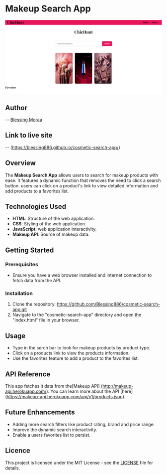 # Makeup Search App
<img src="edited.PNG" width="600px">

## Author
-- [Blessing Moraa](https://github.com/Blessing886)

## Link to live site
-- (https://blessing886.github.io/cosmetic-search-app/)

## Overview
The **Makeup Search App** allows users to search for makeup products with ease. It features a dynamic function that removes the need to click a search button. users can click on a product's link to view detailed information and add products to a favorites list.

## Technologies Used
- **HTML**: Structure of the web application.
- **CSS**: Styling of the web application.
- **JavaScript**: web application interactivity.
- **Makeup API**: Source of makeup data.

## Getting Started

### Prerequisites
- Ensure you have a web browser installed and internet connection to fetch data from the API.

### Installation
1. Clone the repository:
https://github.com/Blessing886/cosmetic-search-app.git
2. Navigate to the "cosmetic-search-app" directory and open the "index.html" file in your browser.

## Usage
- Type in the serch bar to look for makeup products by product type.
- Click on a products link to view the products information.
- Use the favorites feature to add a product to the favorites list.

## API Reference
This app fetches it data from the[Makeup API] (http://makeup-api.herokuapp.com/). You can learn more about the API [here] (https://makeup-api.herokuapp.com/api/v1/products.json).

## Future Enhancements
- Adding more search filters like product rating, brand and price range.
- Improve the dynamic search interactivity.
- Enable a users favorites list to persist.

## Licence
This project is licensed under the MIT License - see the [LICENSE](LICENSE) file for details.
